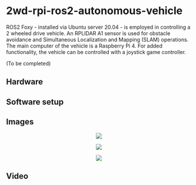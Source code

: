 # 2wd-rpi-ros2-autonomous-vehicle
ROS2 Foxy - installed via Ubuntu server 20.04 - is employed in controlling a 2 wheeled drive vehicle. An RPLIDAR A1 sensor is used for obstacle avoidance and Simultaneous Localization and Mapping (SLAM) operations.  The main computer of the vehicle is a Raspberry Pi 4. For added functionality, the vehicle can be controlled with a joystick game controller.

(To be completed) 

## Hardware

## Software setup

## Images

<p align="center">
  <img src=images/side.jpg>
</p>

<p align="center">
  <img src=images/top.jpg>
</p>

<p align="center">
  <img src=images/bottom.jpg>
</p>


## Video
